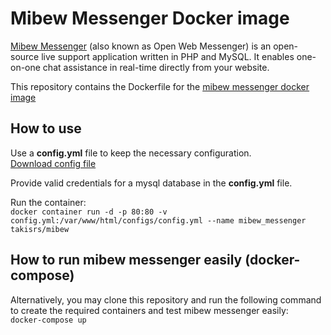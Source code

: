 # Mibew Messenger Docker image

[Mibew Messenger](https://mibew.org/) (also known as Open Web Messenger) is an open-source live support application written in PHP and MySQL. It enables one-on-one chat assistance in real-time directly from your website.


This repository contains the Dockerfile for the [mibew messenger docker image](https://hub.docker.com/repository/docker/takisrs/mibew)

## How to use
Use a **config.yml** file to keep the necessary configuration.  
[Download config file](https://raw.githubusercontent.com/Mibew/mibew/master/src/mibew/configs/default_config.yml)

Provide valid credentials for a mysql database in the **config.yml** file.

Run the container:  
```docker container run -d -p 80:80 -v config.yml:/var/www/html/configs/config.yml --name mibew_messenger takisrs/mibew```

## How to run mibew messenger easily (docker-compose)
Alternatively, you may clone this repository and run the following command to create the required containers and test mibew messenger easily:  
```docker-compose up```

